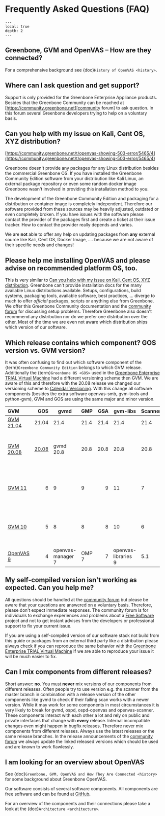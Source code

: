 # Frequently Asked Questions (FAQ)

```{contents}
---
local: true
depth: 2
---
```

## Greenbone, GVM and OpenVAS – How are they connected?

For a comprehensive background see {doc}`History of OpenVAS <history>`.

## Where can I ask question and get support?

Support is only provided for the Greenbone Enterprise Appliance products.
Besides that the Greenbone Community can be reached at [https://community.greenbone.net][community forum]
to ask question. In this forum several Greenbone developers trying to help on a
voluntary basis.

## Can you help with my issue on Kali, Cent OS, XYZ distribution?

[https://community.greenbone.net/t/openvas-showing-503-error/5465/4](https://community.greenbone.net/t/openvas-showing-503-error/5465/4)

Greenbone doesn't provide any packages for any Linux distribution besides the
commercial Greenbone OS. If you have installed the Greenbone Community Edition
software from your distribution like Kali Linux, an external package repository
or even some random docker image Greenbone wasn't involved in providing this
installation method to you.

The development of the Greenbone Community Edition and packaging for a
distribution or container image is completely independent. Therefore our
software provided from these sources may be heavily adjusted, outdated or even
completely broken. If you have issues with the software please contact the
provider of the packages first and create a ticket at their issue tracker. How
to contact the provider really depends and varies.

We are **not** able to offer any help on updating packages from **any** external
source like Kali, Cent OS, Docker Image, .... because we are not aware of their
specific needs and changes!

## Please help me installing OpenVAS and please advise on recommended platform OS, too.

This is very similar to [Can you help with my issue on Kali, Cent OS, XYZ distribution](#can-you-help-with-my-issue-on-kali-cent-os-xyz-distribution).
Greenbone can't provide installation docs for the many available Linux
distributions available. Setups, configurations, build systems, packaging tools,
available software, best practices, ... diverge to much to offer *official*
packages, scripts or anything else from Greenbone. We offer this Greenbone Community
documentation and the [community forum] for discussing setup problems. Therefore
Greenbone also doesn't recommend any distribution nor do we prefer one
distribution over the other. Most of the time we are even not aware which
distribution ships which version of our software.

## Which release contains which component? GOS version vs. GVM version?

It was often confusing to find out which software component of the
{term}`Greenbone Community Edition` belongs to which GVM release.
Additionally the {term}`Greenbone OS <GOS>`
used in the [Greenbone Enterprise TRIAL Virtual Machine](https://www.greenbone.net/en/testnow/)
had a different versioning scheme then GVM. We are aware of this and therefore
with the 20.08 release we changed our versioning scheme to
[Calendar Versioning](https://calver.org/). With this change all software
components (besides the extra software openvas-smb, gvm-tools and python-gvm),
GVM and GOS are using the same major and minor version.

| GVM | GOS | gvmd | GMP | GSA  | gvm-libs | Scanner | Status | Release |
|:--------|-------:|---------|--------|--------:|-------------|------------|----------|------------|
| [GVM 21.04](https://community.greenbone.net/t/gvm-21-04-stable-initial-release-2021-04-16/8942) | 21.04| 21.4 | 21.4 | 21.4 | 21.4 | 21.4| stable | 2021-04-16 |
| [GVM 20.08](https://community.greenbone.net/t/gvm-20-08-stable-initial-release-2020-08-12/6312) | [20.08](https://community.greenbone.net/t/greenbone-os-20-08-0-released/6535) | gvmd 20.8 | 20.8 | 20.8 | 20.8 | 20.8| end-of-life (since 2021-12-02) | 2020-08-12 |
| [GVM 11](https://community.greenbone.net/t/gvm-11-stable-initial-release-2019-10-14/3674) | 6 |  9 | 9 | 9 | 11 | 7 | end-of-life (since 2020-12-31) | 2019-10-14 |
| [GVM 10](https://community.greenbone.net/t/gvm-10-old-stable-initial-release-2019-04-05/208) | 5 | 8 | 8 |8 | 10 | 6 | end-of-life (since 2020-13-31) | 2019-04-05 |
| [OpenVAS  9](https://community.greenbone.net/t/gvm-9-end-of-life-initial-release-2017-03-07/211) | 4 | openvas-manager 7 | OMP 7 | 7 | openvas-libraries 9 | 5.1 | end-of-life | 2017-03-07 |

## My self-compiled version isn't working as expected. Can you help me?

All questions should be handled at the [community forum]
but please be aware that your questions are answered on a voluntary basis. Therefore,
please don't expect immediate responses. The community forum is for individuals
to exchange experiences and problems about a [Free Software](https://en.wikipedia.org/wiki/Free_software)
project and not to get instant advises from the developers or professional
support to fix your current issue.

If you are using a self-compiled version of our software stack not build from this
guide or packages from an external third party like a distribution please always
check if you can reproduce the same behavior with the [Greenbone Enterprise TRIAL Virtual Machine](https://www.greenbone.net/en/testnow/)
If we are able to reproduce your issue it will be much easier to fix.

## Can I mix components from different releases?

Short answer: **no**. You must **never** mix versions of our components from
different releases. Often people try to use version e.g. the scanner from the
master branch in combination with a release version of the other components like
gvmd to check if their failing scan works with a newer version. While it may
work for some components in most circumstances it is very likely to break for
gvmd, ospd, ospd-openvas and openvas-scanner. These components interact with
each other a lot and rely on public and private interfaces that change with
**every** release. Internal incompatible changes even might happen in bugfix
releases. Therefore never mix components from different releases. Always use the
latest releases or the same release branches. In the release announcements of
the [community forum] we always update the linked released versions which should
be used and are known to work flawlessly.

## I am looking for an overview about OpenVAS

See {doc}`Greenbone, GVM, OpenVAS and How They Are Connected <history>` for some
background about Greenbone OpenVAS.

Our software consists of several software components. All components
are free software and can be found at [GitHub](https://github.com/greenbone/).

For an overview of the components and their connections please take a look at
the {doc}`Architecture <architecture>`.

[community forum]: https://community.greenbone.net
